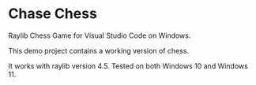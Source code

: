 # Chase Chess

Raylib Chess Game for Visual Studio Code on Windows.

This demo project contains a working version of chess.

It works with raylib version 4.5.
Tested on both Windows 10 and Windows 11.
